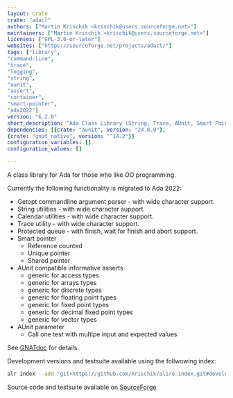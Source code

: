 ```yaml
---
layout: crate
crate: "adacl"
authors: ["Martin Krischik <krischik@users.sourceforge.net>"]
maintainers: ["Martin Krischik <krischik@users.sourceforge.net>"]
licenses: ["GPL-3.0-or-later"]
websites: ["https://sourceforge.net/projects/adacl/"]
tags: ["library",
"command-line",
"trace",
"logging",
"string",
"aunit",
"assert",
"container",
"smart-pointer",
"ada2022"]
version: "6.2.0"
short_description: "Ada Class Library (String, Trace, AUnit, Smart Pointer. GetOpt)"
dependencies: [{crate: "aunit", version: "24.0.0"},
{crate: "gnat_native", version: "^14.2"}]
configuration_variables: []
configuration_values: []

---
```

A class library for Ada for those who like OO programming.

Currently the following functionality is migrated to Ada 2022:

* Getopt commandline argument parser - with wide character support.
* String utilities - with wide character support.
* Calendar utilities - with wide character support.
* Trace utility - with wide character support.
* Protected queue - with finish, wait for finish and abort support.
* Smart pointer
  * Reference counted
  * Unique pointer
  * Shared pointer
* AUnit compatible informative asserts
  * generic for access types
  * generic for arrays types
  * generic for discrete types
  * generic for floating point types
  * generic for fixed point types
  * generic for decimal fixed point types
  * generic for vector types
* AUnit parameter
  * Call one test with multipe input and expected values

See [GNATdoc](https://adacl.sourceforge.net/gnatdoc/adacl/index.html) for details.

Development versions and testsuite available using the follwowing index:

```sh
alr index --add "git+https://github.com/krischik/alire-index.git#develop" --name krischik
```

Source code and testsuite available on [SourceForge](https://git.code.sf.net/p/adacl/git)


